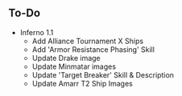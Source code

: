To-Do
---------   
* Inferno 1.1    
  * Add Alliance Tournament X Ships   
  * Add 'Armor Resistance Phasing' Skill    
  * Update Drake image   
  * Update Minmatar images   
  * Update 'Target Breaker' Skill & Description   
  * Update Amarr T2 Ship Images